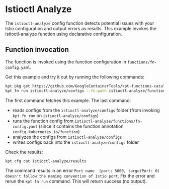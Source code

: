 # Istioctl Analyze

The `istioctl-analyze` config function detects potential issues with your Istio
configuration and output errors as results. This example invokes the
istioctl-analyze function using declarative configuration.

## Function invocation

The function is invoked using the function configuration in
`functions/fn-config.yaml`.

Get this example and try it out by running the following commands:

```sh
kpt pkg get https://github.com/GoogleContainerTools/kpt-functions-catalog.git/examples/istioctl-analyze .
kpt fn run istioctl-analyze/configs --fn-path istioctl-analyze/functions --results-dir istioctl-analyze/results
```

The first command fetches this example. The last command:

* reads configs from the `istioctl-analyze/configs` folder (from invoking
  `kpt fn run` on `istioctl-analyze/configs`)
* runs the function config from `istioctl-analyze/functions/fn-config.yaml`
  (since it contains the function annotation `config.kubernetes.io/function`)
* analyzes the configs from `istioctl-analyze/configs`
* writes configs back into the `istioctl-analyze/configs` folder

Check the results:

```sh
kpt cfg cat istioctl-analyze/results
```

The command results in an error
`Port name  (port: 5000, targetPort: 0) doesn't follow the naming convention of Istio port`.
Fix the error and rerun the `kpt fn run` command. This will return success (no
output).
